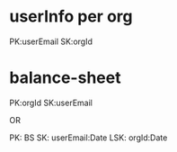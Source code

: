 
# userInfo per org
PK:userEmail
SK:orgId


# balance-sheet
PK:orgId
SK:userEmail

OR

PK:   BS
SK:  userEmail:Date
LSK:   orgId:Date
